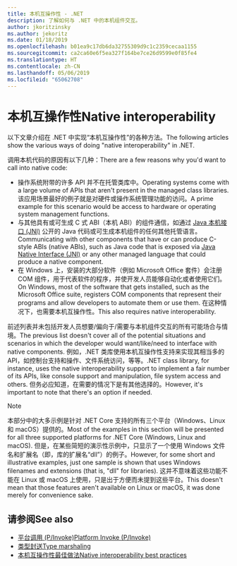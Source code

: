 ```yaml
---
title: 本机互操作性 - .NET
description: 了解如何与 .NET 中的本机组件交互。
author: jkoritzinsky
ms.author: jekoritz
ms.date: 01/18/2019
ms.openlocfilehash: b01ea9c17db6da32755309d9c1c2359cecaa1155
ms.sourcegitcommit: ca2ca60e6f5ea327f164be7ce26d9599e0f85fe4
ms.translationtype: HT
ms.contentlocale: zh-CN
ms.lasthandoff: 05/06/2019
ms.locfileid: "65062708"
---
```

# <a name="native-interoperability"></a><span data-ttu-id="34aa7-103">本机互操作性</span><span class="sxs-lookup"><span data-stu-id="34aa7-103">Native interoperability</span></span>

<span data-ttu-id="34aa7-104">以下文章介绍在 .NET 中实现“本机互操作性”的各种方法。</span><span class="sxs-lookup"><span data-stu-id="34aa7-104">The following articles show the various ways of doing "native interoperability" in .NET.</span></span>

<span data-ttu-id="34aa7-105">调用本机代码的原因有以下几种：</span><span class="sxs-lookup"><span data-stu-id="34aa7-105">There are a few reasons why you'd want to call into native code:</span></span>

* <span data-ttu-id="34aa7-106">操作系统附带的许多 API 并不在托管类库中。</span><span class="sxs-lookup"><span data-stu-id="34aa7-106">Operating systems come with a large volume of APIs that aren't present in the managed class libraries.</span></span> <span data-ttu-id="34aa7-107">该应用场景最好的例子就是对硬件或操作系统管理功能的访问。</span><span class="sxs-lookup"><span data-stu-id="34aa7-107">A prime example for this scenario would be access to hardware or operating system management functions.</span></span>
* <span data-ttu-id="34aa7-108">与其他具有或可生成 C 式 ABI（本机 ABI）的组件通信，如通过 [Java 本机接口 (JNI)](https://docs.oracle.com/javase/8/docs/technotes/guides/jni/) 公开的 Java 代码或可生成本机组件的任何其他托管语言。</span><span class="sxs-lookup"><span data-stu-id="34aa7-108">Communicating with other components that have or can produce C-style ABIs (native ABIs), such as Java code that is exposed via [Java Native Interface (JNI)](https://docs.oracle.com/javase/8/docs/technotes/guides/jni/) or any other managed language that could produce a native component.</span></span>
* <span data-ttu-id="34aa7-109">在 Windows 上，安装的大部分软件（例如 Microsoft Office 套件）会注册 COM 组件，用于代表软件的程序，并使开发人员能够自动化或者使用它们。</span><span class="sxs-lookup"><span data-stu-id="34aa7-109">On Windows, most of the software that gets installed, such as the Microsoft Office suite, registers COM components that represent their programs and allow developers to automate them or use them.</span></span> <span data-ttu-id="34aa7-110">在这种情况下，也需要本机互操作性。</span><span class="sxs-lookup"><span data-stu-id="34aa7-110">This also requires native interoperability.</span></span>

<span data-ttu-id="34aa7-111">前述列表并未包括开发人员想要/偏向于/需要与本机组件交互的所有可能场合与情境。</span><span class="sxs-lookup"><span data-stu-id="34aa7-111">The previous list doesn't cover all of the potential situations and scenarios in which the developer would want/like/need to interface with native components.</span></span> <span data-ttu-id="34aa7-112">例如，.NET 类库使用本机互操作性支持来实现其相当多的 API，如控制台支持和操作、文件系统访问，等等。</span><span class="sxs-lookup"><span data-stu-id="34aa7-112">.NET class library, for instance, uses the native interoperability support to implement a fair number of its APIs, like console support and manipulation, file system access and others.</span></span> <span data-ttu-id="34aa7-113">但务必应知道，在需要的情况下是有其他选择的。</span><span class="sxs-lookup"><span data-stu-id="34aa7-113">However, it's important to note that there's an option if needed.</span></span>

> [!NOTE]
> <span data-ttu-id="34aa7-114">本部分中的大多示例是针对 .NET Core 支持的所有三个平台（Windows、Linux 和 macOS）提供的。</span><span class="sxs-lookup"><span data-stu-id="34aa7-114">Most of the examples in this section will be presented for all three supported platforms for .NET Core (Windows, Linux and macOS).</span></span> <span data-ttu-id="34aa7-115">但是，在某些简短的演示性示例中，只显示了一个使用 Windows 文件名和扩展名（即，库的扩展名“dll”）的例子。</span><span class="sxs-lookup"><span data-stu-id="34aa7-115">However, for some short and illustrative examples, just one sample is shown that uses Windows filenames and extensions (that is, "dll" for libraries).</span></span> <span data-ttu-id="34aa7-116">这并不意味着这些功能不能在 Linux 或 macOS 上使用，只是出于方便而未提到这些平台。</span><span class="sxs-lookup"><span data-stu-id="34aa7-116">This doesn't mean that those features aren't available on Linux or macOS, it was done merely for convenience sake.</span></span>

## <a name="see-also"></a><span data-ttu-id="34aa7-117">请参阅</span><span class="sxs-lookup"><span data-stu-id="34aa7-117">See also</span></span>

- [<span data-ttu-id="34aa7-118">平台调用 (P/Invoke)</span><span class="sxs-lookup"><span data-stu-id="34aa7-118">Platform Invoke (P/Invoke)</span></span>](pinvoke.md)
- [<span data-ttu-id="34aa7-119">类型封送</span><span class="sxs-lookup"><span data-stu-id="34aa7-119">Type marshaling</span></span>](type-marshaling.md)
- [<span data-ttu-id="34aa7-120">本机互操作性最佳做法</span><span class="sxs-lookup"><span data-stu-id="34aa7-120">Native interoperability best practices</span></span>](best-practices.md)
